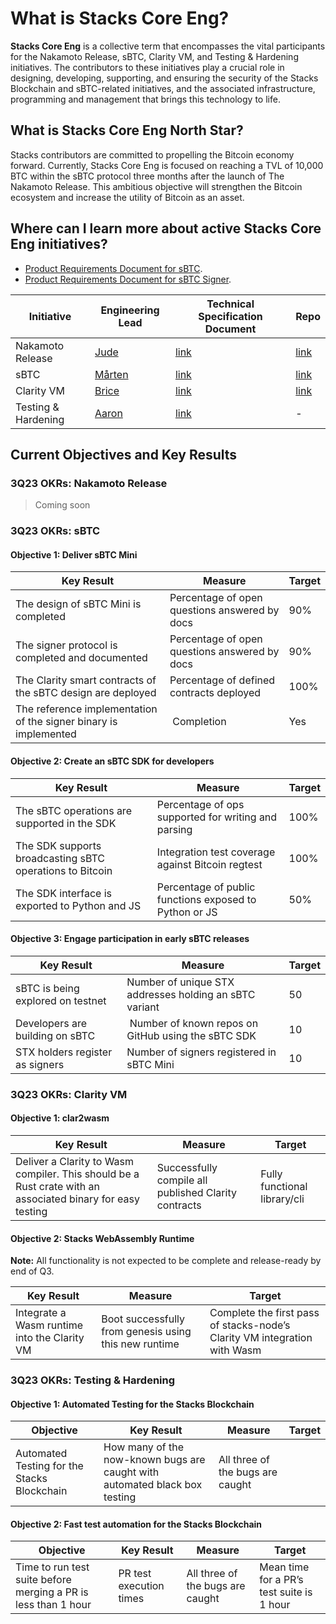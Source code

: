 # What is Stacks Core Eng?

**Stacks Core Eng** is a collective term that encompasses the vital participants for the Nakamoto Release, sBTC, Clarity VM, and Testing & Hardening initiatives. The contributors to these initiatives play a crucial role in designing, developing, supporting, and ensuring the security of the Stacks Blockchain and sBTC-related initiatives, and the associated infrastructure, programming and management that brings this technology to life.

## What is Stacks Core Eng North Star?

Stacks contributors are committed to propelling the Bitcoin economy forward. Currently, Stacks Core Eng is focused on reaching a TVL of 10,000 BTC within the sBTC protocol three months after the launch of The Nakamoto Release. This ambitious objective will strengthen the Bitcoin ecosystem and increase the utility of Bitcoin as an asset.

## Where can I learn more about active Stacks Core Eng initiatives?

- [Product Requirements Document for sBTC](sbtc-prd.md).
- [Product Requirements Document for sBTC Signer](sbtc-signer-prd.md).

| Initiative          | Engineering Lead                     | Technical Specification Document       | Repo                                                        |
| ------------------- | ------------------------------------ | -------------------------------------- | ----------------------------------------------------------- |
| Nakamoto Release    | [Jude](https://github.com/jcnelson)  | [link](./nakamoto-release-tsd.md)      | [link](https://github.com/stacks-network/stacks-blockchain) |
| sBTC                | [Mårten](https://github.com/netrome) | [link](./sbtc-tsd.md)                  | [link](https://github.com/stacks-network/sbtc)              |
| Clarity VM          | [Brice](https://github.com/obycode)  | [link](./clarity-vm-tsd.md)            | [link](https://github.com/stacks-network/clar2wasm)         |
| Testing & Hardening | [Aaron](https://github.com/kantai)   | [link](./testing-and-hardening-tsd.md) | -                                                           |

## Current Objectives and Key Results

### 3Q23 OKRs: Nakamoto Release

> Coming soon

### 3Q23 OKRs: sBTC

#### **Objective 1:** Deliver sBTC Mini

| Key Result                                                       | Measure                                       | Target |
| ---------------------------------------------------------------- | --------------------------------------------- | ------ |
| The design of sBTC Mini is completed                             | Percentage of open questions answered by docs | 90%    |
| The signer protocol is completed and documented                  | Percentage of open questions answered by docs | 90%    |
| The Clarity smart contracts of the sBTC design are deployed      | Percentage of defined contracts deployed      | 100%   |
| The reference implementation of the signer binary is implemented |  Completion                                   | Yes    |

#### **Objective 2:** Create an sBTC SDK for developers

| Key Result                                               | Measure                                                | Target |
| -------------------------------------------------------- | ------------------------------------------------------ | ------ |
| The sBTC operations are supported in the SDK             | Percentage of ops supported for writing and parsing    | 100%   |
| The SDK supports broadcasting sBTC operations to Bitcoin | Integration test coverage against Bitcoin regtest      | 100%   |
| The SDK interface is exported to Python and JS           | Percentage of public functions exposed to Python or JS | 50%    |

#### **Objective 3:** Engage participation in early sBTC releases

| Key Result                        | Measure                                                | Target |
| --------------------------------- | ------------------------------------------------------ | ------ |
| sBTC is being explored on testnet | Number of unique STX addresses holding an sBTC variant | 50     |
| Developers are building on sBTC   |  Number of known repos on GitHub using the sBTC SDK    | 10     |
| STX holders register as signers   | Number of signers registered in sBTC Mini              | 10     |

### 3Q23 OKRs: Clarity VM

#### **Objective 1:** clar2wasm

| Key Result                                                                                                 | Measure                                              | Target                       |
| ---------------------------------------------------------------------------------------------------------- | ---------------------------------------------------- | ---------------------------- |
| Deliver a Clarity to Wasm compiler. This should be a Rust crate with an associated binary for easy testing | Successfully compile all published Clarity contracts | Fully functional library/cli |

#### **Objective 2:** Stacks WebAssembly Runtime

**Note:** All functionality is not expected to be complete and release-ready by end of Q3.

| Key Result                                   | Measure                                               | Target                                                                    |
| -------------------------------------------- | ----------------------------------------------------- | ------------------------------------------------------------------------- |
| Integrate a Wasm runtime into the Clarity VM | Boot successfully from genesis using this new runtime | Complete the first pass of stacks-node’s Clarity VM integration with Wasm |

### 3Q23 OKRs: Testing & Hardening

#### **Objective 1:** Automated Testing for the Stacks Blockchain

| Objective                                   | Key Result                                                                 | Measure                          | Target |
| ------------------------------------------- | -------------------------------------------------------------------------- | -------------------------------- | ------ |
| Automated Testing for the Stacks Blockchain | How many of the now-known bugs are caught with automated black box testing | All three of the bugs are caught |

#### **Objective 2:** Fast test automation for the Stacks Blockchain

| Objective                                                      | Key Result              | Measure                          | Target                                    |
| -------------------------------------------------------------- | ----------------------- | -------------------------------- | ----------------------------------------- |
| Time to run test suite before merging a PR is less than 1 hour | PR test execution times | All three of the bugs are caught | Mean time for a PR’s test suite is 1 hour |
